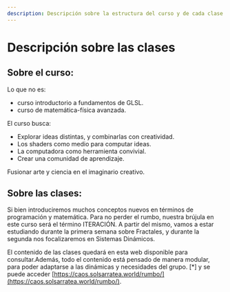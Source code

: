 ```yaml
---
description: Descripción sobre la estructura del curso y de cada clase.
---
```


# Descripción sobre las clases

## Sobre el curso: <a href="#sobre-el-curso" id="sobre-el-curso"></a>

Lo que no es:

* curso introductorio a fundamentos de GLSL.
* curso de matemática-física avanzada.

El curso busca:

* Explorar ideas distintas, y combinarlas con creatividad.
* Los shaders como medio para computar ideas.
* La computadora como herramienta convivial.
* Crear una comunidad de aprendizaje.

Fusionar arte y ciencia en el imaginario creativo.

## **Sobre las clases:** <a href="#sobre-las-clases" id="sobre-las-clases"></a>

Si bien introduciremos muchos conceptos nuevos en términos de programación y matemática. Para no perder el rumbo, nuestra brújula en este curso será el término ITERACIÓN. A partir del mismo, vamos a estar estudiando durante la primera semana sobre Fractales, y durante la segunda nos focalizaremos en Sistemas Dinámicos.

El contenido de las clases quedará en esta web disponible para consultar.Además, todo el contenido está pensado de manera modular, para poder adaptarse a las dinámicas y necesidades del grupo. \[\*] y se puede acceder​ [https://caos.solsarratea.world/rumbo/](https://caos.solsarratea.world/rumbo/).
